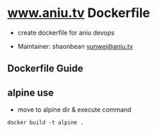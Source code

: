 # www.aniu.tv Dockerfile

- create dockerfile for aniu devops

- Maintainer: shaonbean yunwei@aniu.tv

## Dockerfile Guide

## alpine use

- move to alpine dir & execute command

```
docker build -t alpine .
```